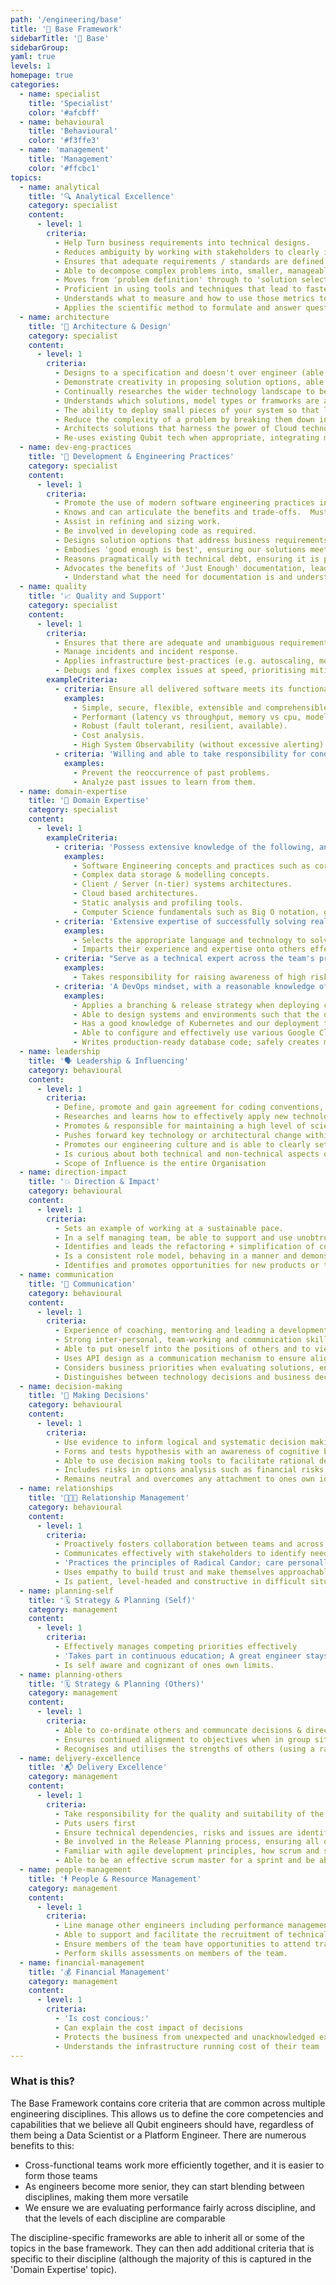 ```yaml
---
path: '/engineering/base'
title: '🧱 Base Framework'
sidebarTitle: '🧱 Base'
sidebarGroup:
yaml: true
levels: 1
homepage: true
categories:
  - name: specialist
    title: 'Specialist'
    color: '#afcbff'
  - name: behavioural
    title: 'Behavioural'
    color: '#f3ffe3'
  - name: 'management'
    title: 'Management'
    color: '#ffcbc1'
topics:
  - name: analytical
    title: '🔍 Analytical Excellence'
    category: specialist
    content:
      - level: 1
        criteria:
          - Help Turn business requirements into technical designs.
          - Reduces ambiguity by working with stakeholders to clearly identify the needs & constraints.
          - Ensures that adequate requirements / standards are defined to ensure the eventual solution is of high quality.
          - Able to decompose complex problems into, smaller, manageable units.
          - Moves from 'problem definition' through to 'solution selection & implementation' in an efficient and structured manner.
          - Proficient in using tools and techniques that lead to faster analysis.
          - Understands what to measure and how to use those metrics to drive performance and reveal issues.
          - Applies the scientific method to formulate and answer questions with data (see also Making Decisions).
  - name: architecture
    title: '📐 Architecture & Design'
    category: specialist
    content:
      - level: 1
        criteria:
          - Designs to a specification and doesn't over engineer (able to Differentiate between High Grade and High Quality).
          - Demonstrate creativity in proposing solution options, able to consider novel ideas, whilst also evaluating pre-existing proven methods.
          - Continually researches the wider technology landscape to be abreast of emerging ideas and technologies.
          - Understands which solutions, model types or framworks are appropriate for which kinds of problems and can guide product teams into making the best choices given their business aims (See also Influencing & Making Decisions).
          - The ability to deploy small pieces of your system so that less regression testing is required and the risks of regression are substantially reduced.
          - Reduce the complexity of a problem by breaking them down into chunks that can then be owned by others, and once pieced back together form a coherent system.
          - Architects solutions that harness the power of Cloud technology, always remembering to balance build vs buy
          - Re-uses existing Qubit tech when appropriate, integrating mindfully and responsibly, especially when that tech is owned by another team
  - name: dev-eng-practices
    title: '📖 Development & Engineering Practices'
    category: specialist
    content:
      - level: 1
        criteria:
          - Promote the use of modern software engineering practices including TDD, BDD / ATDD, CI, Pair Programming, test automation, etc. where useful to improve software quality, team flexibiity & resilience
          - Knows and can articulate the benefits and trade-offs.  Must understand the underlying principles and not just the practice (e.g. reduces the feedback cycle time, increases visibility etc.)
          - Assist in refining and sizing work.
          - Be involved in developing code as required.
          - Designs solution options that address business requirements.
          - Embodies 'good enough is best', ensuring our solutions meet our goals without over-engineering and without incurring unacknowleged technical debt
          - Reasons pragmatically with technical debt, ensuring it is paid back at the right time and not tackled for the sake of it
          - Advocates the benefits of 'Just Enough' documentation, leading by example to maximise shared knowledge in the future.
            - Understand what the need for documentation is and understand the consumers' needs.
  - name: quality
    title: '📈 Quality and Support'
    category: specialist
    content:
      - level: 1
        criteria:
          - Ensures that there are adequate and unambiguous requirements in place (e.g. SLAs, SLOs, Code Quality, etc.)
          - Manage incidents and incident response.
          - Applies infrastructure best-practices (e.g. autoscaling, monitoring, alerting) to production services to ensure we meet our SLAs.
          - Debugs and fixes complex issues at speed, prioritising mitigation and customer impact
        exampleCriteria:
          - criteria: Ensure all delivered software meets its functional and non-functional requirements and provides customer satisfaction.
            examples:
              - Simple, secure, flexible, extensible and comprehensible.
              - Performant (latency vs throughput, memory vs cpu, model predictive performance & concept drift).
              - Robust (fault tolerant, resilient, available).
              - Cost analysis.
              - High System Observability (without excessive alerting).
          - criteria: 'Willing and able to take responsibility for conducting sound RCA on production issues'
            examples:
              - Prevent the reoccurrence of past problems.
              - Analyze past issues to learn from them.
  - name: domain-expertise
    title: '🧠 Domain Expertise'
    category: specialist
    content:
      - level: 1
        exampleCriteria:
          - criteria: 'Possess extensive knowledge of the following, and be able to assist in establishing standards across the project teams:'
            examples:
              - Software Engineering concepts and practices such as core OOD, S.O.L.I.D principles, DRY, REST, Functional.
              - Complex data storage & modelling concepts.
              - Client / Server (n-tier) systems architectures.
              - Cloud based architectures.
              - Static analysis and profiling tools.
              - Computer Science fundamentals such as Big O notation, graph theory, search algorithms etc.
          - criteria: 'Extensive expertise of successfully solving real-world problems by applying their domain knowledge into practice'
            examples:
              - Selects the appropriate language and technology to solve the problem in hand
              - Imparts their experience and expertise onto others effectively
          - criteria: "Serve as a technical expert across the team's products and associated technical domains, and maintains a working knowledgeable of the rest of Qubit's services/systems:"
            examples:
              - Takes responsibility for raising awareness of high risk code assets such as live services that are not owned / have limited no. of people with knowledge of how they work.
          - criteria: 'A DevOps mindset, with a reasonable knowledge of the entire Qubit stack:'
            examples:
              - Applies a branching & release strategy when deploying code to protect system uptime, and guards against deployment outages.
              - Able to design systems and environments such that the deployable package is agnostic of the environment on which it is running.
              - Has a good knowledge of Kubernetes and our deployment tooling (including secret management), allowing them to take a system from conception to production without dependency on the infrastructure team.
              - Able to configure and effectively use various Google Cloud products for use in production, including databases, caches and BigQuery, and ensures that service accounts are  securely provisioned with appropriate permissions.
              - Writes production-ready database code; safely creates migrations, writes efficient SQL and debugs query performance
  - name: leadership
    title: '🗣️ Leadership & Influencing'
    category: behavioural
    content:
      - level: 1
        criteria:
          - Define, promote and gain agreement for coding conventions, test approaches, deployment strategies and development guidelines, etc; set an example for the team by following agreed standards.
          - Researches and learns how to effectively apply new technologies to help inform the above
          - Promotes & responsible for maintaining a high level of scientific rigour across the organisation.
          - Pushes forward key technology or architectural change within the organization, generating momentum and enthusiasm along the way;
          - Promotes our engineering culture and is able to clearly set sensible expectations of what is and is not achievable.
          - Is curious about both technical and non-technical aspects of our developments.  Question why and how things work.
          - Scope of Influence is the entire Organisation
  - name: direction-impact
    title: '💥 Direction & Impact'
    category: behavioural
    content:
      - level: 1
        criteria:
          - Sets an example of working at a sustainable pace.
          - In a self managing team, be able to support and use unobtrusive supervision to allow team members to successfully take on challenges and grow.
          - Identifies and leads the refactoring + simplification of complex parts of our systems.
          - Is a consistent role model, behaving in a manner and demonstrating the behavoiurs that we aspire everyone to emulate.
          - Identifies and promotes opportunities for new products or transforms existing products via data or technology innovation.
  - name: communication
    title: '💬 Communication'
    category: behavioural
    content:
      - level: 1
        criteria:
          - Experience of coaching, mentoring and leading a development team.
          - Strong inter-personal, team-working and communication skills.
          - Able to put oneself into the positions of others and to view situations from the other party's point of view, e.g. PMs, CSMs, Customers etc.
          - Uses API design as a communication mechanism to ensure alignment between different technical stakeholders
          - Considers business priorities when evaluating solutions, ensuring non-technical risks are surfaced and costs are estimated
          - Distinguishes between technology decisions and business decisions; when the latter is required, presents the facts upwards in a way that allows leadership to make swift, well-informed decisions and take on responsibility for those decisions
  - name: decision-making
    title: '🔢 Making Decisions'
    category: behavioural
    content:
      - level: 1
        criteria:
          - Use evidence to inform logical and systematic decision making.
          - Forms and tests hypothesis with an awareness of cognitive biases.
          - Able to use decision making tools to facilitate rational decision making (such as Pugh Analysis) by producing a structured comparison of options against a defined criteria
          - Includes risks in options analysis such as financial risks (ours and customers), business risks such as technology fitness for current workforce and skills availability in the wider industry.
          - Remains neutral and overcomes any attachment to ones own ideas.
  - name: relationships
    title: '🧑‍🤝‍🧑 Relationship Management'
    category: behavioural
    content:
      - level: 1
        criteria:
          - Proactively fosters collaboration between teams and across all levels of the business, as well as in their own team.
          - Communicates effectively with stakeholders to identify needs and evaluate alternative technical solutions and strategies to increase business satisfaction and strengthen stakeholder relationships.
          - 'Practices the principles of Radical Candor; care personally, feedback directly'
          - Uses empathy to build trust and make themselves approachable
          - Is patient, level-headed and constructive in difficult situations, and encourages others to follow suit
  - name: planning-self
    title: '🗓️ Strategy & Planning (Self)'
    category: management
    content:
      - level: 1
        criteria:
          - Effectively manages competing priorities effectively
          - 'Takes part in continuous education; A great engineer stays on top of developments in the industry. Changes in technology happen rapidly and the most successful engineers keep abreast of new research and ideas.'
          - Is self aware and cognizant of ones own limits.
  - name: planning-others
    title: '🗓️ Strategy & Planning (Others)'
    category: management
    content:
      - level: 1
        criteria:
          - Able to co-ordinate others and communcate decisions & direction when required in tactical or critical situations.
          - Ensures continued alignment to objectives when in group situations.
          - Recognises and utilises the strengths of others (using a range of techniques from influencing peers through to managing teams)
  - name: delivery-excellence
    title: '📬 Delivery Excellence'
    category: management
    content:
      - level: 1
        criteria:
          - Take responsibility for the quality and suitability of the team's deliverable.
          - Puts users first
          - Ensure technical dependencies, risks and issues are identified and raised within the team, and that management and mitigation options are provided to minimise impact.
          - Be involved in the Release Planning process, ensuring all quality gates are adhered to, and that all product documentation required for a release is produced to the correct quality standards.
          - Familiar with agile development principles, how scrum and similar frameworks can help manage the delivery of complex projects.
          - Able to be an effective scrum master for a sprint and be able to teach the merits of iterative and adaptive development to others.
  - name: people-management
    title: '🕴️ People & Resource Management'
    category: management
    content:
      - level: 1
        criteria:
          - Line manage other engineers including performance management, development and career plans to use ones experience and expertise in assisting less experienced engineers to grow.
          - Able to support and facilitate the recruitment of technical team members.
          - Ensure members of the team have opportunities to attend training courses and enhance their skills.
          - Perform skills assessments on members of the team.
  - name: financial-management
    title: '💰 Financial Management'
    category: management
    content:
      - level: 1
        criteria:
          - 'Is cost concious:'
          - Can explain the cost impact of decisions
          - Protects the business from unexpected and unacknowledged expenditure
          - Understands the infrastructure running cost of their team
---
```


### What is this?

The Base Framework contains core criteria that are common across multiple engineering disciplines. This allows us to define the core competencies and capabilities that we believe all Qubit engineers should have, regardless of them being a Data Scientist or a Platform Engineer. There are numerous benefits to this:

- Cross-functional teams work more efficiently together, and it is easier to form those teams
- As engineers become more senior, they can start blending between disciplines, making them more versatile
- We ensure we are evaluating performance fairly across discipline, and that the levels of each discipline are comparable

The discipline-specific frameworks are able to inherit all or some of the topics in the base framework. They can then add additional criteria that is specific to their discipline (although the majority of this is captured in the 'Domain Expertise' topic).
